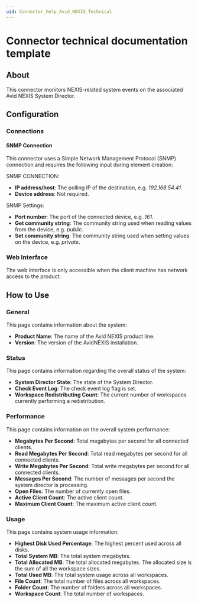```yaml
---
uid: Connector_help_Avid_NEXIS_Technical
---
```


# Connector technical documentation template

## About

This connector monitors NEXIS-related system events on the associated Avid NEXIS System Director.

## Configuration

### Connections

#### SNMP Connection

This connector uses a Simple Network Management Protocol (SNMP) connection and requires the following input during element creation:

SNMP CONNECTION:

- **IP address/host**: The polling IP of the destination, e.g. *192.168.54.41*.
- **Device address**: Not required.

SNMP Settings:

- **Port number**: The port of the connected device, e.g. *161.*
- **Get community string**: The community string used when reading values from the device, e.g. *public*.
- **Set community string**: The community string used when setting values on the device, e.g. *private*.

### Web Interface

The web interface is only accessible when the client machine has network access to the product.

## How to Use

### General

This page contains information about the system:

- **Product Name**: The name of the Avid NEXIS product line.
- **Version**: The version of the AvidNEXIS installation.

### Status

This page contains information regarding the overall status of the system:

- **System Director State**: The state of the System Director.
- **Check Event Log**: The check event log flag is set.
- **Workspace Redistributing Count**: The current number of workspaces currently performing a redistribution.

### Performance

This page contains information on the overall system performance:

- **Megabytes Per Second**: Total megabytes per second for all connected clients.
- **Read Megabytes Per Second**: Total read megabytes per second for all connected clients.
- **Write Megabytes Per Second**: Total write megabytes per second for all connected clients.
- **Messages Per Second**: The number of messages per second the system director is processing.
- **Open Files**: The number of currently open files.
- **Active Client Count**: The active client count.
- **Maximum Client Count**: The maximum active client count.

### Usage

This page contains system usage information:

- **Highest Disk Used Percentage**: The highest percent used across all disks.
- **Total System MB**: The total system megabytes.
- **Total Allocated MB**: The total allocated megabytes. The allocated size is the sum of all the workspace sizes.
- **Total Used MB**: The total system usage across all workspaces.
- **File Count**: The total number of files across all workspaces.
- **Folder Count**: The number of folders across all workspaces.
- **Workspace Count**: The total number of workspaces.
